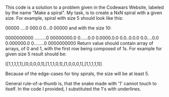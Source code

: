 This code is a solution to a problem given in the Codewars Website, labeled by the name "Make a spiral".
My task, is to create a NxN spiral with a given size.
For example, spiral with size 5 should look like this:

00000
....0
000.0
0...0
00000
and with the size 10:

0000000000
.........0
00000000.0
0......0.0
0.0000.0.0
0.0..0.0.0
0.0....0.0
0.000000.0
0........0
0000000000
Return value should contain array of arrays, of 0 and 1, with the first row being composed of 1s. For example for given size 5 result should be:

[[1,1,1,1,1],[0,0,0,0,1],[1,1,1,0,1],[1,0,0,0,1],[1,1,1,1,1]]

Because of the edge-cases for tiny spirals, the size will be at least 5.

General rule-of-a-thumb is, that the snake made with '1' cannot touch to itself.
In the code I provided, I substituted the 1's with underlines.
